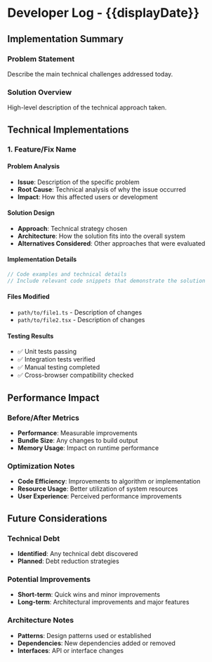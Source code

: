 <!-- 
FORMATTING REQUIREMENTS:
1. Maintain proper heading hierarchy:
   - Level 1 (#): Document title
   - Level 2 (##): Major sections
   - Level 3 (###): Subsections
   - Level 4 (####): Detailed analysis
2. IMPORTANT: All Problem Analysis, Solution Design, Implementation Details, etc. 
   must use Level 4 headings (####) under their Level 3 parent sections.
-->
# Developer Log - {{displayDate}}

## Implementation Summary

### Problem Statement
Describe the main technical challenges addressed today.

### Solution Overview
High-level description of the technical approach taken.

## Technical Implementations

### 1. Feature/Fix Name

#### Problem Analysis
- **Issue**: Description of the specific problem
- **Root Cause**: Technical analysis of why the issue occurred
- **Impact**: How this affected users or development

#### Solution Design
- **Approach**: Technical strategy chosen
- **Architecture**: How the solution fits into the overall system
- **Alternatives Considered**: Other approaches that were evaluated

#### Implementation Details
```typescript
// Code examples and technical details
// Include relevant code snippets that demonstrate the solution
```

#### Files Modified
- `path/to/file1.ts` - Description of changes
- `path/to/file2.tsx` - Description of changes

#### Testing Results
- ✅ Unit tests passing
- ✅ Integration tests verified
- ✅ Manual testing completed
- ✅ Cross-browser compatibility checked

## Performance Impact

### Before/After Metrics
- **Performance**: Measurable improvements
- **Bundle Size**: Any changes to build output
- **Memory Usage**: Impact on runtime performance

### Optimization Notes
- **Code Efficiency**: Improvements to algorithm or implementation
- **Resource Usage**: Better utilization of system resources
- **User Experience**: Perceived performance improvements

## Future Considerations

### Technical Debt
- **Identified**: Any technical debt discovered
- **Planned**: Debt reduction strategies

### Potential Improvements
- **Short-term**: Quick wins and minor improvements
- **Long-term**: Architectural improvements and major features

### Architecture Notes
- **Patterns**: Design patterns used or established
- **Dependencies**: New dependencies added or removed
- **Interfaces**: API or interface changes
